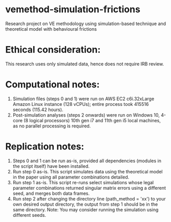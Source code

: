 # vemethod-simulation-frictions
Research project on VE methodology using simulation-based technique and theoretical model with behavioural frictions

# Ethical consideration:
This research uses only simulated data, hence does not require IRB review.

# Computational notes:
1. Simulation files (steps 0 and 1) were run on AWS EC2 c6i.32xLarge Amazon Linux instance (128 vCPUs); entire process took 415516 seconds (115.42 hours).
2. Post-simulation analyses (steps 2 onwards) were run on Windows 10, 4-core (8 logical processors) 10th gen i7 and 11th gen i5 local machines, as no parallel processing is required.

# Replication notes:
1. Steps 0 and 1 can be run as-is, provided all dependencies (modules in the script itself) have been installed.
2. Run step 0 as-is. This script simulates data using the theoretical model in the paper using all parameter combinations detailed.
3. Run step 1 as-is. This script re-runs select simulations whose legal parameter combinations returned singular matrix errors using a different seed, and merges both data frames.
4. Run step 2 after changing the directory line (path_method = 'xx') to your own desired output directory, the output from step 1 should be in the same directory.
Note: You may consider running the simulation using different seeds.
